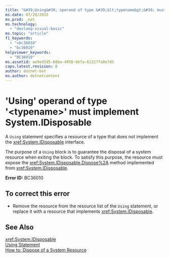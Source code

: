 ```yaml
---
title: "&#39;Using&#39; operand of type &#39;&lt;typename&gt;&#39; must implement System.IDisposable"
ms.date: 07/20/2015
ms.prod: .net
ms.technology: 
  - "devlang-visual-basic"
ms.topic: "article"
f1_keywords: 
  - "vbc36010"
  - "bc36010"
helpviewer_keywords: 
  - "BC36010"
ms.assetid: ae9ed5d5-68ba-4950-bb7a-61327fa0e7d5
caps.latest.revision: 8
author: dotnet-bot
ms.author: dotnetcontent
---
```

# &#39;Using&#39; operand of type &#39;&lt;typename&gt;&#39; must implement System.IDisposable
A `Using` statement specifies a resource of a type that does not implement the <xref:System.IDisposable> interface.  
  
 The purpose of a `Using` block is to guarantee the disposal of a system resource when exiting the block. To satisfy this purpose, the resource must expose the <xref:System.IDisposable.Dispose%2A> method implemented from <xref:System.IDisposable>.  
  
 **Error ID:** BC36010  
  
## To correct this error  
  
-   Remove the resource from the resource list of the `Using` statement, or replace it with a resource that implements <xref:System.IDisposable>.  
  
## See Also  
 <xref:System.IDisposable>  
 [Using Statement](../../visual-basic/language-reference/statements/using-statement.md)  
 [How to: Dispose of a System Resource](../../visual-basic/programming-guide/language-features/control-flow/how-to-dispose-of-a-system-resource.md)
